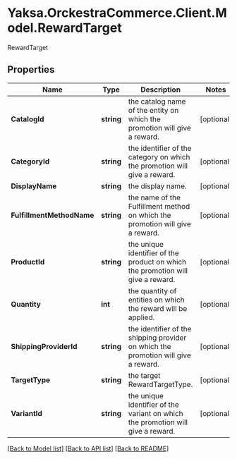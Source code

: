 # Yaksa.OrckestraCommerce.Client.Model.RewardTarget
RewardTarget

## Properties

Name | Type | Description | Notes
------------ | ------------- | ------------- | -------------
**CatalogId** | **string** | the catalog name of the entity on which the promotion will give a reward. | [optional] 
**CategoryId** | **string** | the identifier of the category on which the promotion will give a reward. | [optional] 
**DisplayName** | **string** | the display name. | [optional] 
**FulfillmentMethodName** | **string** | the name of the Fulfillment method on which the promotion will give a reward. | [optional] 
**ProductId** | **string** | the unique identifier of the product on which the promotion will give a reward. | [optional] 
**Quantity** | **int** | the quantity of entities on which the reward will be applied. | [optional] 
**ShippingProviderId** | **string** | the identifier of the shipping provider on which the promotion will give a reward. | [optional] 
**TargetType** | **string** | the target RewardTargetType. | [optional] 
**VariantId** | **string** | the unique identifier of the variant on which the promotion will give a reward. | [optional] 

[[Back to Model list]](../README.md#documentation-for-models) [[Back to API list]](../README.md#documentation-for-api-endpoints) [[Back to README]](../README.md)

